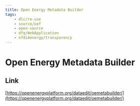 ```yaml
---
title: Open Energy Metadata Builder
tags:
    - dlc/re-use
    - source/oef
    - open-source
    - dfg/WebApplication
    - nfdi4energy/transparency
---
```

# Open Energy Metadata Builder

## Link
[https://openenergyplatform.org/dataedit/oemetabuilder/](https://openenergyplatform.org/dataedit/oemetabuilder/)
